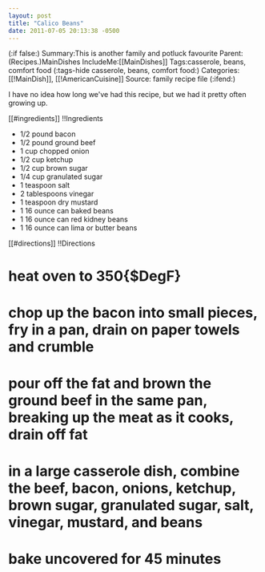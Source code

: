 ```yaml
---
layout: post
title: "Calico Beans"
date: 2011-07-05 20:13:38 -0500
---
```

(:if false:)
Summary:This is another family and potluck favourite
Parent:(Recipes.)MainDishes
IncludeMe:[[MainDishes]]
Tags:casserole, beans, comfort food
(:tags-hide casserole, beans, comfort food:)
Categories:[[!MainDish]], [[!AmericanCuisine]]
Source: family recipe file
(:ifend:)


I have no idea how long we've had this recipe, but we had it pretty often growing up. 

[[#ingredients]]
!!Ingredients
* 1/2 pound bacon
* 1/2 pound ground beef
* 1 cup chopped onion
* 1/2 cup ketchup
* 1/2 cup brown sugar
* 1/4 cup granulated sugar
* 1 teaspoon salt
* 2 tablespoons vinegar
* 1 teaspoon dry mustard
* 1 16 ounce can baked beans
* 1 16 ounce can red kidney beans
* 1 16 ounce can lima or butter beans

[[#directions]]
!!Directions
# heat oven to 350{$DegF}

# chop up the bacon into small pieces, fry in a pan, drain on paper towels and crumble

# pour off the fat and brown the ground beef in the same pan, breaking up the meat as it cooks, drain off fat

# in a large casserole dish, combine the beef, bacon, onions, ketchup, brown sugar, granulated sugar, salt, vinegar, mustard, and beans

# bake uncovered for 45 minutes

